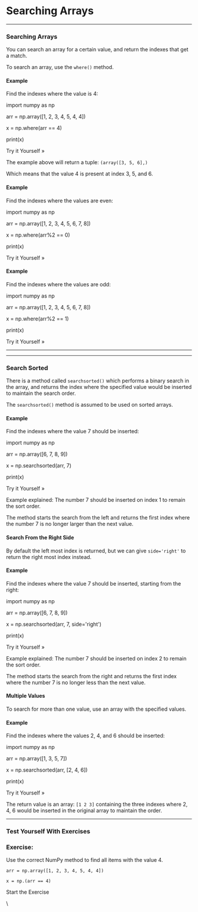 # Searching Arrays

***

### Searching Arrays

You can search an array for a certain value, and return the indexes that get a match.

To search an array, use the `where()` method.

#### Example

Find the indexes where the value is 4:

import numpy as np

arr = np.array(\[1, 2, 3, 4, 5, 4, 4])

x = np.where(arr == 4)

print(x)

Try it Yourself »

The example above will return a tuple: `(array([3, 5, 6],)`

Which means that the value 4 is present at index 3, 5, and 6.

#### Example

Find the indexes where the values are even:

import numpy as np

arr = np.array(\[1, 2, 3, 4, 5, 6, 7, 8])

x = np.where(arr%2 == 0)

print(x)

Try it Yourself »

#### Example

Find the indexes where the values are odd:

import numpy as np

arr = np.array(\[1, 2, 3, 4, 5, 6, 7, 8])

x = np.where(arr%2 == 1)

print(x)

Try it Yourself »

***

***

### Search Sorted

There is a method called `searchsorted()` which performs a binary search in the array, and returns the index where the specified value would be inserted to maintain the search order.

The `searchsorted()` method is assumed to be used on sorted arrays.

#### Example

Find the indexes where the value 7 should be inserted:

import numpy as np

arr = np.array(\[6, 7, 8, 9])

x = np.searchsorted(arr, 7)

print(x)

Try it Yourself »

Example explained: The number 7 should be inserted on index 1 to remain the sort order.

The method starts the search from the left and returns the first index where the number 7 is no longer larger than the next value.

#### Search From the Right Side

By default the left most index is returned, but we can give `side='right'` to return the right most index instead.

#### Example

Find the indexes where the value 7 should be inserted, starting from the right:

import numpy as np

arr = np.array(\[6, 7, 8, 9])

x = np.searchsorted(arr, 7, side='right')

print(x)

Try it Yourself »

Example explained: The number 7 should be inserted on index 2 to remain the sort order.

The method starts the search from the right and returns the first index where the number 7 is no longer less than the next value.

#### Multiple Values

To search for more than one value, use an array with the specified values.

#### Example

Find the indexes where the values 2, 4, and 6 should be inserted:

import numpy as np

arr = np.array(\[1, 3, 5, 7])

x = np.searchsorted(arr, \[2, 4, 6])

print(x)

Try it Yourself »

The return value is an array: `[1 2 3]` containing the three indexes where 2, 4, 6 would be inserted in the original array to maintain the order.

***

### Test Yourself With Exercises

### Exercise:

Use the correct NumPy method to find all items with the value 4.

```
arr = np.array([1, 2, 3, 4, 5, 4, 4])

x = np.(arr == 4)
```

Start the Exercise

\

